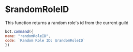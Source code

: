# $randomRoleID

This function returns a random role's id from the current guild

```javascript
bot.command({
name: "randomRoleID",
code: `Random Role ID: $randomRoleID`
})
```

